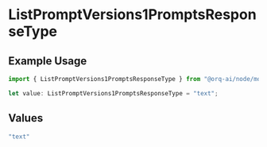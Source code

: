 # ListPromptVersions1PromptsResponseType

## Example Usage

```typescript
import { ListPromptVersions1PromptsResponseType } from "@orq-ai/node/models/operations";

let value: ListPromptVersions1PromptsResponseType = "text";
```

## Values

```typescript
"text"
```